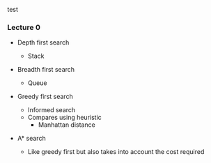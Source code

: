 test

### Lecture 0

- Depth first search

  - Stack

- Breadth first search

  - Queue

- Greedy first search

  - Informed search
  - Compares using heuristic
    - Manhattan distance

- A\* search

  - Like greedy first but also takes into account the cost required
